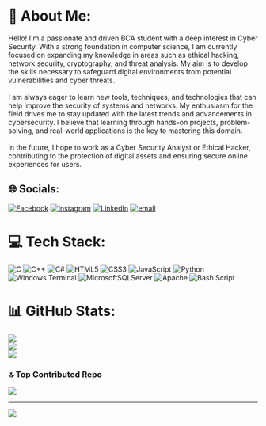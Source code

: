 # 💫 About Me:
Hello! I'm a passionate and driven BCA student with a deep interest in Cyber Security. With a strong foundation in computer science, I am currently focused on expanding my knowledge in areas such as ethical hacking, network security, cryptography, and threat analysis. My aim is to develop the skills necessary to safeguard digital environments from potential vulnerabilities and cyber threats.<br><br>I am always eager to learn new tools, techniques, and technologies that can help improve the security of systems and networks. My enthusiasm for the field drives me to stay updated with the latest trends and advancements in cybersecurity. I believe that learning through hands-on projects, problem-solving, and real-world applications is the key to mastering this domain.<br><br>In the future, I hope to work as a Cyber Security Analyst or Ethical Hacker, contributing to the protection of digital assets and ensuring secure online experiences for users.


## 🌐 Socials:
[![Facebook](https://img.shields.io/badge/Facebook-%231877F2.svg?logo=Facebook&logoColor=white)](https://facebook.com/https://www.facebook.com/deepaktiwari.deepaktiwari.5815) [![Instagram](https://img.shields.io/badge/Instagram-%23E4405F.svg?logo=Instagram&logoColor=white)](https://instagram.com/deepak_tiwari_001) [![LinkedIn](https://img.shields.io/badge/LinkedIn-%230077B5.svg?logo=linkedin&logoColor=white)](https://linkedin.com/in/www.linkedin.com/in/deepak-tiwari-95a103265) [![email](https://img.shields.io/badge/Email-D14836?logo=gmail&logoColor=white)](mailto:dt668259@gmail.com) 

# 💻 Tech Stack:
![C](https://img.shields.io/badge/c-%2300599C.svg?style=for-the-badge&logo=c&logoColor=white) ![C++](https://img.shields.io/badge/c++-%2300599C.svg?style=for-the-badge&logo=c%2B%2B&logoColor=white) ![C#](https://img.shields.io/badge/c%23-%23239120.svg?style=for-the-badge&logo=csharp&logoColor=white) ![HTML5](https://img.shields.io/badge/html5-%23E34F26.svg?style=for-the-badge&logo=html5&logoColor=white) ![CSS3](https://img.shields.io/badge/css3-%231572B6.svg?style=for-the-badge&logo=css3&logoColor=white) ![JavaScript](https://img.shields.io/badge/javascript-%23323330.svg?style=for-the-badge&logo=javascript&logoColor=%23F7DF1E) ![Python](https://img.shields.io/badge/python-3670A0?style=for-the-badge&logo=python&logoColor=ffdd54) ![Windows Terminal](https://img.shields.io/badge/Windows%20Terminal-%234D4D4D.svg?style=for-the-badge&logo=windows-terminal&logoColor=white) ![MicrosoftSQLServer](https://img.shields.io/badge/Microsoft%20SQL%20Server-CC2927?style=for-the-badge&logo=microsoft%20sql%20server&logoColor=white) ![Apache](https://img.shields.io/badge/apache-%23D42029.svg?style=for-the-badge&logo=apache&logoColor=white) ![Bash Script](https://img.shields.io/badge/bash_script-%23121011.svg?style=for-the-badge&logo=gnu-bash&logoColor=white)
# 📊 GitHub Stats:
![](https://github-readme-stats.vercel.app/api?username=Deepak-tiwari-cyber&theme=dark&hide_border=false&include_all_commits=false&count_private=false)<br/>
![](https://github-readme-streak-stats.herokuapp.com/?user=Deepak-tiwari-cyber&theme=dark&hide_border=false)<br/>
![](https://github-readme-stats.vercel.app/api/top-langs/?username=Deepak-tiwari-cyber&theme=dark&hide_border=false&include_all_commits=false&count_private=false&layout=compact)

### 🔝 Top Contributed Repo
![](https://github-contributor-stats.vercel.app/api?username=Deepak-tiwari-cyber&limit=5&theme=dark&combine_all_yearly_contributions=true)

---
[![](https://visitcount.itsvg.in/api?id=Deepak-tiwari-cyber&icon=0&color=0)](https://visitcount.itsvg.in)

<!-- Proudly created with GPRM ( https://gprm.itsvg.in ) -->
